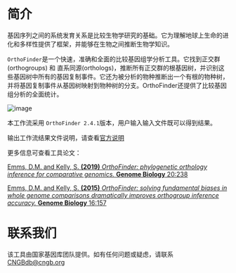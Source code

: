 # 简介
基因序列之间的系统发育关系是比较生物学研究的基础。它为理解地球上生命的进化和多样性提供了框架，并能够在生物之间推断生物学知识。

`OrthoFinder`是一个快速，准确和全面的比较基因组学分析工具。它找到正交群(orthogroups) 和 直系同源(orthologs)，推断所有正交群的根基因树，并识别这些基因树中所有的基因复制事件。它还为被分析的物种推断出一个有根的物种树，并将基因复制事件从基因树映射到物种树的分支。OrthoFinder还提供了比较基因组分析的全面统计。

![image](https://media.springernature.com/full/springer-static/image/art%3A10.1186%2Fs13059-019-1832-y/MediaObjects/13059_2019_1832_Fig2_HTML.png)


本工作流采用 `OrthoFinder 2.4.1`版本，用户输入输入文件既可以得到结果。

输出工作流结果文件说明，请查看[官方说明](https://davidemms.github.io/orthofinder_tutorials/exploring-orthofinders-results.html)

更多信息可查看工具论文：

[Emms, D.M. and Kelly, S. **(2019)** _OrthoFinder: phylogenetic orthology inference for comparative genomics._ **Genome Biology** 20:238](https://genomebiology.biomedcentral.com/articles/10.1186/s13059-019-1832-y)

[Emms, D.M. and Kelly, S. **(2015)** _OrthoFinder: solving fundamental biases in whole genome comparisons dramatically improves orthogroup inference accuracy._ **Genome Biology** 16:157](https://genomebiology.biomedcentral.com/articles/10.1186/s13059-015-0721-2)


# 联系我们
该工具由国家基因库团队提供。如有任何问题或疑虑，请联系 CNGBdb@cngb.org

